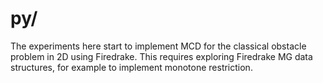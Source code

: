 # py/

The experiments here start to implement MCD for the classical obstacle problem in 2D using Firedrake.  This requires exploring Firedrake MG data structures, for example to implement monotone restriction.
